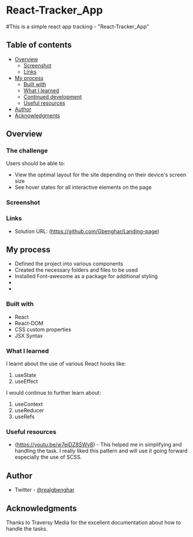 # React-Tracker_App


#This is a simple react app tracking - "React-Tracker_App"


## Table of contents

- [Overview](#overview)
  - [Screenshot](#screenshot)
  - [Links](#links)
- [My process](#my-process)
  - [Built with](#built-with)
  - [What I learned](#what-i-learned)
  - [Continued development](#continued-development)
  - [Useful resources](#useful-resources)
- [Author](#author)
- [Acknowledgments](#acknowledgments)

## Overview

### The challenge

Users should be able to:

- View the optimal layout for the site depending on their device's screen size
- See hover states for all interactive elements on the page

### Screenshot

<!-- ![](./Screenshots/Screenshot%20Capture%20-%202023-11-27%20-%2001-07-25.png)
![](./Screenshots/Screenshot%20Capture%20-%202023-11-27%20-%2001-07-51.png)
![](./Screenshots/Screenshot%20Capture%20-%202023-11-27%20-%2001-08-12.png) -->

### Links

- Solution URL: (https://github.com/Gbenghar/Landing-page)

## My process
- Defined the project into various components
- Created the necessary folders and files to be used
- Installed Font-awesome as a package for additional styling
- 
- 

### Built with

- React
- React-DOM
- CSS custom properties
- JSX Syntax



### What I learned
I learnt about the use of various React hooks like:
1) useState
2) useEffect

I would continue to further learn about:
1) useContext
2) useReducer
3) useRefs


### Useful resources

- (https://youtu.be/w7ejDZ8SWv8) - This helped me in simplifying and handling the task. I really liked this pattern and will use it going forward especially the use of SCSS.

## Author
- Twitter - [@realgbenghar](https://www.twitter.com/realgbenghar)


## Acknowledgments
Thanks to Traversy Media for the excellent documentation about how to handle the tasks.
